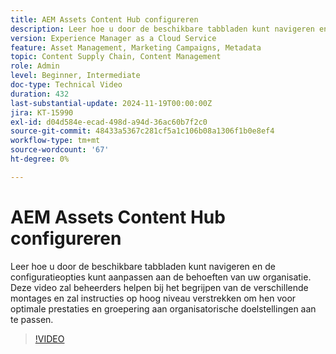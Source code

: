 ```yaml
---
title: AEM Assets Content Hub configureren
description: Leer hoe u door de beschikbare tabbladen kunt navigeren en de configuratieopties kunt aanpassen aan de behoeften van uw organisatie.
version: Experience Manager as a Cloud Service
feature: Asset Management, Marketing Campaigns, Metadata
topic: Content Supply Chain, Content Management
role: Admin
level: Beginner, Intermediate
doc-type: Technical Video
duration: 432
last-substantial-update: 2024-11-19T00:00:00Z
jira: KT-15990
exl-id: d04d584e-ecad-498d-a94d-36ac60b7f2c0
source-git-commit: 48433a5367c281cf5a1c106b08a1306f1b0e8ef4
workflow-type: tm+mt
source-wordcount: '67'
ht-degree: 0%

---
```


# AEM Assets Content Hub configureren

Leer hoe u door de beschikbare tabbladen kunt navigeren en de configuratieopties kunt aanpassen aan de behoeften van uw organisatie. Deze video zal beheerders helpen bij het begrijpen van de verschillende montages en zal instructies op hoog niveau verstrekken om hen voor optimale prestaties en groepering aan organisatorische doelstellingen aan te passen.

>[!VIDEO](https://video.tv.adobe.com/v/3439317/?learn=on&enablevpops&captions=dut)
